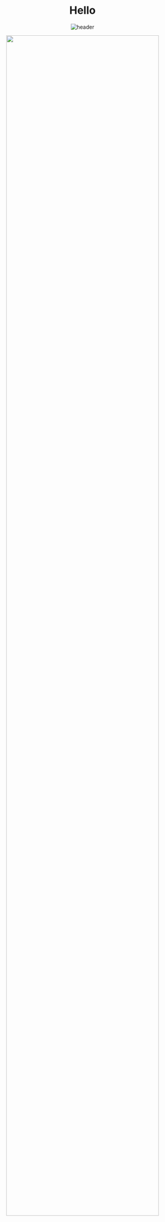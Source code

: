 <div align = "center">
 <h1>Hello</h1>
 
![header](https://capsule-render.vercel.app/api?type=Wave&color=000000&height=300&section=header&text=Gone%20&fontSize=80&animation=twinkling&fontColor=ffffff&stroke=8A8988&strokeWidth=3)

<img width="90%" src= "https://user-images.githubusercontent.com/71643183/216723571-06c59f4f-c771-4b95-a9c5-0e962ee5b027.jpg">


</div>

<!--
**lego404/lego404** is a ✨ _special_ ✨ repository because its `README.md` (this file) appears on your GitHub profile.

Here are some ideas to get you started:

- 🔭 I’m currently working on ...
- 🌱 I’m currently learning ...
- 👯 I’m looking to collaborate on ...
- 🤔 I’m looking for help with ...
- 💬 Ask me about ...
- 📫 How to reach me: ...
- 😄 Pronouns: ...
- ⚡ Fun fact: ...
-->
